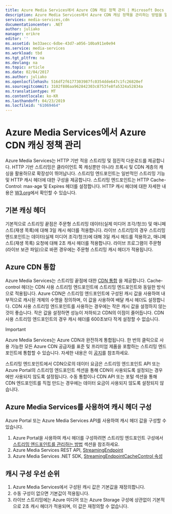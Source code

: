 ```yaml
---
title: Azure Media Services에서 Azure CDN 캐싱 정책 관리 | Microsoft Docs
description: Azure Media Services에서 Azure CDN 캐싱 정책을 관리하는 방법을 알아봅니다.
services: media-services,cdn
documentationcenter: .NET
author: juliako
manager: erikre
editor: ''
ms.assetid: be33aecc-6dbe-43d7-a056-10ba911e0e94
ms.service: media-services
ms.workload: tbd
ms.tgt_pltfrm: na
ms.devlang: na
ms.topic: article
ms.date: 02/04/2017
ms.author: juliako
ms.openlocfilehash: 516df2f6177303987fc0354dde647c1fc26820ef
ms.sourcegitcommit: 3102f886aa962842303c8753fe8fa5324a52834a
ms.translationtype: MT
ms.contentlocale: ko-KR
ms.lasthandoff: 04/23/2019
ms.locfileid: "61069464"
---
```

# <a name="manage-azure-cdn-caching-policy-in-azure-media-services"></a>Azure Media Services에서 Azure CDN 캐싱 정책 관리
Azure Media Services는 HTTP 기반 적응 스트리밍 및 점진적 다운로드를 제공합니다. HTTP 기반 스트리밍은 클라이언트 쪽 캐싱뿐만 아니라 프록시 및 CDN 계층의 캐싱을 활용하므로 확장성이 뛰어납니다. 스트리밍 엔드포인트는 일반적인 스트리밍 기능 및 HTTP 캐시 헤더에 대한 구성을 제공합니다. 스트리밍 엔드포인트는 HTTP Cache-Control: max-age 및 Expires 헤더를 설정합니다. HTTP 캐시 헤더에 대한 자세한 내용은 [W3.org](https://www.w3.org/Protocols/rfc2616/rfc2616-sec13.html)에서 확인할 수 있습니다.

## <a name="default-caching-headers"></a>기본 캐싱 헤더
기본적으로 스트리밍 끝점은 주문형 스트리밍 데이터(실제 미디어 조각/청크) 및 매니페스트(재생 목록)에 대해 3일 캐시 헤더를 적용합니다. 라이브 스트리밍의 경우 스트리밍 엔드포인트는 데이터(실제 미디어 조각/청크)에 대해 3일 캐시 헤드를 적용하고, 매니페스트(재생 목록) 요청에 대해 2초 캐시 헤더를 적용합니다. 라이브 프로그램이 주문형(라이브 보관 파일)으로 바뀐 경우에는 주문형 스트리밍 캐시 헤더가 적용됩니다.

## <a name="azure-cdn-integration"></a>Azure CDN 통합
Azure Media Services는 스트리밍 끝점에 대한 [CDN 통합](https://azure.microsoft.com/updates/azure-media-services-now-fully-integrated-with-azure-cdn/) 을 제공합니다. Cache-control 헤더는 CDN 사용 스트리밍 엔드포인트에 스트리밍 엔드포인트와 동일한 방식으로 적용됩니다. Azure CDN은 스트리밍 엔드포인트에 구성된 캐시 값을 사용하여 내부적으로 캐시된 개체의 수명을 정의하며, 이 값을 사용하여 배달 캐시 헤더도 설정합니다. CDN 사용 스트리밍 엔드포인트를 사용하는 경우에는 작은 캐시 값을 설정하지 않는 것이 좋습니다. 작은 값을 설정하면 성능이 저하되고 CDN의 이점이 줄어듭니다. CDN 사용 스트리밍 엔드포인트의 경우 캐시 헤더를 600초보다 작게 설정할 수 없습니다.

> [!IMPORTANT]
>Azure Media Services는 Azure CDN과 완전하게 통합됩니다. 한 번의 클릭으로 사용 가능한 모든 Azure CDN 공급자를 표준 및 프리미엄 제품을 포함하는 스트리밍 엔드포인트에 통합할 수 있습니다. 자세한 내용은 이 [공지](https://azure.microsoft.com/blog/standardstreamingendpoint/)를 참조하세요.
> 
> 스트리밍 엔드포인트에서 CDN으로의 데이터 요금은 스트리밍 엔드포인트 API 또는 Azure Portal의 스트리밍 엔드포인트 섹션을 통해 CDN이 사용되도록 설정되는 경우에만 사용되지 않도록 설정됩니다. 수동 통합이나 CDN API 또는 포털 섹션을 통해 CDN 엔드포인트를 직접 만드는 경우에는 데이터 요금이 사용되지 않도록 설정되지 않습니다.

## <a name="configuring-cache-headers-with-azure-media-services"></a>Azure Media Services를 사용하여 캐시 헤더 구성
Azure Portal 또는 Azure Media Services API를 사용하여 캐시 헤더 값을 구성할 수 있습니다.

1. Azure Portal을 사용하여 캐시 헤더를 구성하려면 스트리밍 엔드포인트 구성에서 [스트리밍 엔드포인트를 관리하는 방법](../media-services/previous/media-services-portal-manage-streaming-endpoints.md) 섹션을 참조하세요.
2. Azure Media Services REST API, [StreamingEndpoint](/rest/api/media/operations/streamingendpoint#StreamingEndpointCacheControl)
3. Azure Media Services .NET SDK, [StreamingEndpointCacheControl 속성](https://go.microsoft.com/fwlink/?LinkId=615302)

## <a name="cache-configuration-precedence-order"></a>캐시 구성 우선 순위
1. Azure Media Services에서 구성된 캐시 값은 기본값을 재정의합니다.
2. 수동 구성이 없으면 기본값이 적용됩니다.
3. 라이브 스트리밍에는 Azure 미디어 또는 Azure Storage 구성에 상관없이 기본적으로 2초 캐시 헤더가 적용되며, 이 값은 재정의할 수 없습니다.


